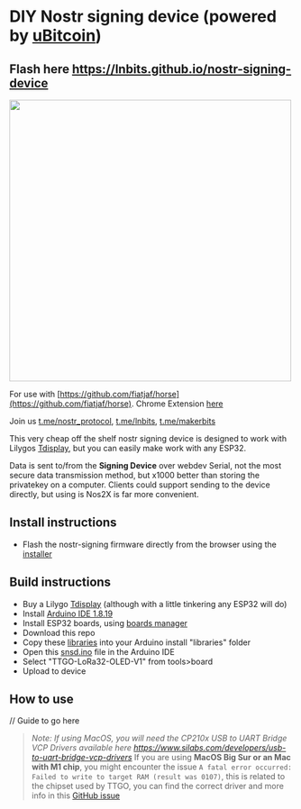 # DIY Nostr signing device (powered by <a href="https://www.arduino.cc/reference/en/libraries/ubitcoin/">uBitcoin</a>)

## Flash here https://lnbits.github.io/nostr-signing-device

<img style="width:500px;" src="https://i.imgur.com/wlV5isa.png">

For use with [https://github.com/fiatjaf/horse](https://github.com/fiatjaf/horse). Chrome Extension [here](https://chrome.google.com/webstore/detail/horse/ogdjeglchjlenflecdcoonkngmmipcoe)

Join us <a href="https://t.me/nostr_protocol">t.me/nostr_protocol</a>, <a href="https://t.me/lnbits">t.me/lnbits</a>, <a href="https://t.me/makerbits">t.me/makerbits</a>

This very cheap off the shelf nostr signing device is designed to work with Lilygos <a href="https://www.aliexpress.com/item/33048962331.html">Tdisplay</a>, but you can easily make work with any ESP32.

Data is sent to/from the **Signing Device** over webdev Serial, not the most secure data transmission method, but x1000 better than storing the privatekey on a computer. Clients could support sending to the device directly, but using is Nos2X is far more convenient.

## Install instructions
- Flash the nostr-signing firmware directly from the browser using the [installer](https://lnbits.github.io/nostr-signing-device/)
## Build instructions

- Buy a Lilygo <a href="https://www.aliexpress.com/item/33048962331.html">Tdisplay</a> (although with a little tinkering any ESP32 will do) 
- Install <a href="https://www.arduino.cc/en/software">Arduino IDE 1.8.19</a>
- Install ESP32 boards, using <a href="https://docs.espressif.com/projects/arduino-esp32/en/latest/installing.html#installing-using-boards-manager">boards manager</a>
- Download this repo
- Copy these <a href="libraries">libraries</a> into your Arduino install "libraries" folder
- Open this <a href="snsd/snsd.ino">snsd.ino</a> file in the Arduino IDE
- Select "TTGO-LoRa32-OLED-V1" from tools>board
- Upload to device

## How to use
// Guide to go here

> _Note: If using MacOS, you will need the CP210x USB to UART Bridge VCP Drivers available here https://www.silabs.com/developers/usb-to-uart-bridge-vcp-drivers_
> If you are using **MacOS Big Sur or an Mac with M1 chip**, you might encounter the issue `A fatal error occurred: Failed to write to target RAM (result was 0107)`, this is related to the chipset used by TTGO, you can find the correct driver and more info in this <a href="https://github.com/Xinyuan-LilyGO/LilyGo-T-Call-SIM800/issues/139#issuecomment-904390716">GitHub issue</a>
